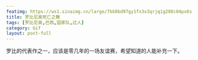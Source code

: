 ```yaml
---
featimg: https://ws1.sinaimg.cn/large/7bb8bd97gy1fx3x3qrjq1g208c04px6s.gif
title: 罗比尼奥死亡之舞
tags: [罗比尼奥,巴西,国家队,过人]
category: Gif
layout: post-full
---
```


罗比的代表作之一，应该是零几年的一场友谊赛，希望知道的人能补充一下。